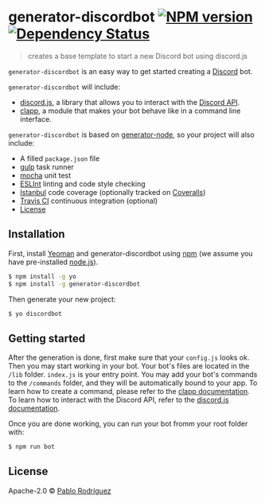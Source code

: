 # generator-discordbot [![NPM version][npm-image]][npm-url] [![Dependency Status][daviddm-image]][daviddm-url]
> creates a base template to start a new Discord bot using discord.js

`generator-discordbot` is an easy way to get started creating a [Discord](http://discordapp.com) bot.

`generator-discordbot` will include:

* [discord.js](https://github.com/hydrabolt/discord.js), a library that allows you to interact with the [Discord API](https://discordapp.com/developers/docs/intro).
* [clapp](https://github.com/MeLlamoPablo/clapp), a module that makes your bot behave like in a command line interface.

`generator-discordbot` is based on [generator-node](https://github.com/yeoman/generator-node), so your project will also include:

* A filled `package.json` file
* [gulp](http://gulpjs.com/) task runner
* [mocha](http://mochajs.org/) unit test
* [ESLInt](http://eslint.org/) linting and code style checking
* [Istanbul](https://gotwarlost.github.io/istanbul/) code coverage (optionally tracked on [Coveralls](https://coveralls.io/))
* [Travis CI](https://travis-ci.org/) continuous integration (optional)
* [License](https://spdx.org/licenses/)

## Installation

First, install [Yeoman](http://yeoman.io) and generator-discordbot using [npm](https://www.npmjs.com/) (we assume you have pre-installed [node.js](https://nodejs.org/)).

```bash
$ npm install -g yo
$ npm install -g generator-discordbot
```

Then generate your new project:

```bash
$ yo discordbot
```

## Getting started

After the generation is done, first make sure that your `config.js` looks ok. Then you may start working in your bot. Your bot's files are located in the `/lib` folder. `index.js` is your entry point. You may add your bot's commands to the `/commands` folder, and they will be automatically bound to your app. To learn how to create a command, please refer to the [clapp documentation](http://mellamopablo.github.io/clapp/latest.html). To learn how to interact with the Discord API, refer to the [discord.js documentation](http://hydrabolt.github.io/discord.js/#!/docs/tag/master/file/general/Welcome).

Once you are done working, you can run your bot fromm your root folder with:

```bash
$ npm run bot
```

## License

Apache-2.0 © [Pablo Rodríguez](https://github.com/MeLlamoPablo)


[npm-image]: https://badge.fury.io/js/generator-discordbot.svg
[npm-url]: https://npmjs.org/package/generator-discordbot
[daviddm-image]: https://david-dm.org/MeLlamoPablo/generator-discordbot.svg?theme=shields.io
[daviddm-url]: https://david-dm.org/MeLlamoPablo/generator-discordbot
